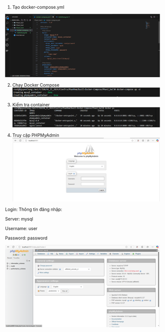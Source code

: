 1. Tạo docker-compose.yml

![alt text](image.png)

2. Chạy Docker Compose
   ![alt text](image-1.png)

3. Kiểm tra container
   ![alt text](image-2.png)
4. Truy cập PHPMyAdmin
   ![alt text](image-3.png)

Login:
Thông tin đăng nhập:

Server: mysql

Username: user

Password: password

![alt text](image-4.png)
